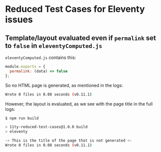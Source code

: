 # Reduced Test Cases for Eleventy issues

## Template/layout evaluated even if `permalink` set to `false` in `eleventyComputed.js`

`eleventyComputed.js` contains this:

```javascript
module.exports = {
  permalink: (data) => false
};
```

So no HTML page is generated, as mentioned in the logs:

```bash
Wrote 0 files in 0.08 seconds (v0.11.1)
```

However, the layout is evaluated, as we see with the page title in the full logs:

```bash
$ npm run build

> 11ty-reduced-test-cases@1.0.0 build
> eleventy

-> This is the title of the page that is not generated <-
Wrote 0 files in 0.08 seconds (v0.11.1)
```

